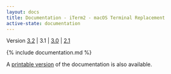 ```yaml
---
layout: docs
title: Documentation - iTerm2 - macOS Terminal Replacement
active-state: documentation
---
```

<div class="version-selector">
Version <a href="/documentation.html">3.2</a> | 3.1 | <a href="/3.0/documentation.html">3.0</a> | <a href="/2.1/documentation.html">2.1</a>
</div>

{% include documentation.md %}

A <a href="documentation-one-page.html">printable version</a> of the documentation is also available.

